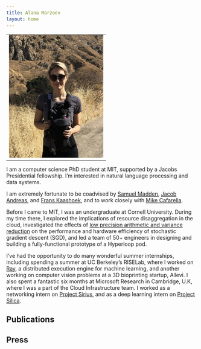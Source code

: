 ```yaml
---
title: Alana Marzoev
layout: home
---
```


<table border="0" cellpadding="0">
<td valign="top" style="min-width:250px;">
<img src="/assets/hiking.png" width="250">
</td>
</table>


I am a computer science PhD student at MIT, supported by a Jacobs Presidential fellowship. I’m interested in natural language processing and data systems. 

I am extremely fortunate to be coadvised by [Samuel Madden](http://db.csail.mit.edu/madden/), [Jacob Andreas](https://web.mit.edu/jda/www/), and [Frans Kaashoek](https://pdos.csail.mit.edu/~kaashoek/), and to work closely with [Mike Cafarella](https://web.eecs.umich.edu/~michjc/). 

Before I came to MIT, I was an undergraduate at Cornell University. During my time there, I explored the implications of resource disaggregation in the cloud, investigated the effects of [low precision arithmetic and variance reduction](https://arxiv.org/abs/1803.03383) on the performance and hardware efficiency of stochastic gradient descent (SGD), and led a team of 50+ engineers in designing and building a fully-functional prototype of a Hyperloop pod. 

I’ve had the opportunity to do many wonderful summer internships, including spending a summer at UC Berkeley’s RISELab, where I worked on [Ray](https://github.com/ray-project/ray),  a distributed execution engine for machine learning, and another working on computer vision problems at a 3D bioprinting startup, Allevi. I also spent a fantastic six months at Microsoft Research in Cambridge, U.K, where I was a part of the Cloud Infrastructure team. I worked as a networking intern on [Project Sirius](https://www.microsoft.com/en-us/research/project/sirius/), and as a deep learning intern on [Project Silica](https://www.microsoft.com/en-us/research/project/project-silica/). 


<h2 class="tableheading">Publications</h2>
<!-- 
<table border="0">
  {% for pub_keyval in site.data.publications %}
    <tr>
      {%- assign pub = pub_keyval[1] -%}
      <td>
        <b><a href="{{pub_keyval[0]}}.html" style="color: #464646">{{ pub.title }}</a></b><br/>
        {%- for author in pub.authors -%}
          {%- if forloop.last == true and forloop.length > 1 %}
            and
          {%- endif %}
          {%- if author == "marzoev" %}
            <font color="#000000">{{ site.data.authors[author].name }}</font>
          {%- else %}
            <a href="{{- site.data.authors[author].site -}}" style="color: #464646">{{ site.data.authors[author].name }}</a>
          {%- endif -%}
          {%- if forloop.last == false and forloop.length > 2 -%}
            ,
          {%- endif %}
        {%- endfor -%}<br/>
        <i>{{ pub.venue }}
        {%- if pub.venuenote %}
        ({{ pub.venuenote }})
        {%- endif -%}
        {%- if pub.volume -%}
        , Volume {{ pub.volume }}
        {%- endif -%}
        {%- if pub.issue -%}
        , Issue {{ pub.issue }}
        {%- endif -%}
        </i>, {{ pub.month }} {{ pub.year }}<br/>
        {%- if pub.award -%}
          <i><b>{{ pub.award }}</b></i><br/>
        {%- endif -%}
      </td>
      <td valign="top" width="20">
        {% if pub.pdf %}
          <a href="{{ pub.pdf }}"><img src="/assets/pdf.png" alt="pdf" /></a>
        {% endif %}
        {% if pub.movie %}
          <a href="{{ pub.movie }}"><img src="/assets/movie.png" alt="youtube" /></a>
        {% endif %}
      </td>
    </tr>
{% endfor %}
</table> -->


<h2 class="tableheading">Press</h2>

<!-- <table border="0">
{%- for press_keyval in site.data.press %}
  {%- assign press= press_keyval[1] -%}
  <tr>
  <td> 
    <b><a href="{{press.url}}">{{press.title}}</a></b><br/>{{press.venue}}
  </td>
  </tr>
{% endfor %}
</table> -->

